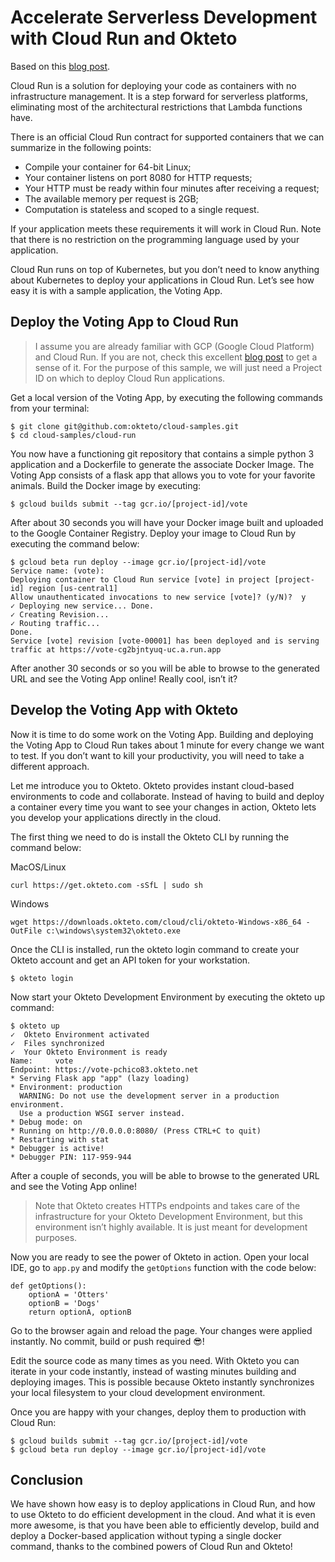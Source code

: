 # Accelerate Serverless Development with Cloud Run and Okteto

Based on this [blog post](https://medium.com/okteto/accelerate-serverless-development-with-cloud-run-and-okteto-33343e4fcbd8).

Cloud Run is a solution for deploying your code as containers with no infrastructure management. It is a step forward for serverless platforms, eliminating most of the architectural restrictions that Lambda functions have.

There is an official Cloud Run contract for supported containers that we can summarize in the following points:

- Compile your container for 64-bit Linux;
- Your container listens on port 8080 for HTTP requests;
- Your HTTP must be ready within four minutes after receiving a request;
- The available memory per request is 2GB;
- Computation is stateless and scoped to a single request.

If your application meets these requirements it will work in Cloud Run. Note that there is no restriction on the programming language used by your application.

Cloud Run runs on top of Kubernetes, but you don’t need to know anything about Kubernetes to deploy your applications in Cloud Run. Let’s see how easy it is with a sample application, the Voting App.

## Deploy the Voting App to Cloud Run

> I assume you are already familiar with GCP (Google Cloud Platform) and Cloud Run. If you are not, check this excellent [blog post](https://medium.com/@aconchillo/google-cloud-run-or-how-to-run-your-static-website-in-5-minutes-and-much-more-dbe8f2804395) to get a sense of it. For the purpose of this sample, we will just need a Project ID on which to deploy Cloud Run applications.

Get a local version of the Voting App, by executing the following commands from your terminal:

```console
$ git clone git@github.com:okteto/cloud-samples.git
$ cd cloud-samples/cloud-run
```

You now have a functioning git repository that contains a simple python 3 application and a Dockerfile to generate the associate Docker Image. The Voting App consists of a flask app that allows you to vote for your favorite animals. Build the Docker image by executing:

```console
$ gcloud builds submit --tag gcr.io/[project-id]/vote
```

After about 30 seconds you will have your Docker image built and uploaded to the Google Container Registry. Deploy your image to Cloud Run by executing the command below:

```console
$ gcloud beta run deploy --image gcr.io/[project-id]/vote
Service name: (vote):
Deploying container to Cloud Run service [vote] in project [project-id] region [us-central1]
Allow unauthenticated invocations to new service [vote]? (y/N)?  y
✓ Deploying new service... Done.
✓ Creating Revision...
✓ Routing traffic...
Done.
Service [vote] revision [vote-00001] has been deployed and is serving traffic at https://vote-cg2bjntyuq-uc.a.run.app
```

After another 30 seconds or so you will be able to browse to the generated URL and see the Voting App online! Really cool, isn’t it?

## Develop the Voting App with Okteto

Now it is time to do some work on the Voting App. Building and deploying the Voting App to Cloud Run takes about 1 minute for every change we want to test. If you don’t want to kill your productivity, you will need to take a different approach.

Let me introduce you to Okteto. Okteto provides instant cloud-based environments to code and collaborate. Instead of having to build and deploy a container every time you want to see your changes in action, Okteto lets you develop your applications directly in the cloud.

The first thing we need to do is install the Okteto CLI by running the command below:

MacOS/Linux

```console
curl https://get.okteto.com -sSfL | sudo sh
```

Windows

```console
wget https://downloads.okteto.com/cloud/cli/okteto-Windows-x86_64 -OutFile c:\windows\system32\okteto.exe
```

Once the CLI is installed, run the okteto login command to create your Okteto account and get an API token for your workstation.

```console
$ okteto login
```

Now start your Okteto Development Environment by executing the okteto up command:

```console
$ okteto up
✓  Okteto Environment activated
✓  Files synchronized
✓  Your Okteto Environment is ready
Name:     vote
Endpoint: https://vote-pchico83.okteto.net
* Serving Flask app "app" (lazy loading)
* Environment: production
  WARNING: Do not use the development server in a production environment.
  Use a production WSGI server instead.
* Debug mode: on
* Running on http://0.0.0.0:8080/ (Press CTRL+C to quit)
* Restarting with stat
* Debugger is active!
* Debugger PIN: 117-959-944
```

After a couple of seconds, you will be able to browse to the generated URL and see the Voting App online!

> Note that Okteto creates HTTPs endpoints and takes care of the infrastructure for your Okteto Development Environment, but this environment isn’t highly available. It is just meant for development purposes.

Now you are ready to see the power of Okteto in action. Open your local IDE, go to `app.py` and modify the `getOptions` function with the code below:

```
def getOptions():
    optionA = 'Otters'
    optionB = 'Dogs'
    return optionA, optionB
```

Go to the browser again and reload the page. Your changes were applied instantly. No commit, build or push required 😎!

Edit the source code as many times as you need. With Okteto you can iterate in your code instantly, instead of wasting minutes building and deploying images. This is possible because Okteto instantly synchronizes your local filesystem to your cloud development environment.

Once you are happy with your changes, deploy them to production with Cloud Run:

```console
$ gcloud builds submit --tag gcr.io/[project-id]/vote
$ gcloud beta run deploy --image gcr.io/[project-id]/vote
```

## Conclusion

We have shown how easy is to deploy applications in Cloud Run, and how to use Okteto to do efficient development in the cloud. And what it is even more awesome, is that you have been able to efficiently develop, build and deploy a Docker-based application without typing a single docker command, thanks to the combined powers of Cloud Run and Okteto!
